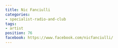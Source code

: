 ```yaml
---
title: Nic Fanciulli
categories:
- specialist-radio-and-club
tags:
- artist
position: 76
facebook: https://www.facebook.com/nicfanciulli/
---
```


